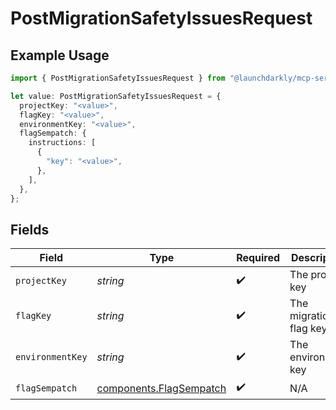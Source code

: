 # PostMigrationSafetyIssuesRequest

## Example Usage

```typescript
import { PostMigrationSafetyIssuesRequest } from "@launchdarkly/mcp-server/models/operations";

let value: PostMigrationSafetyIssuesRequest = {
  projectKey: "<value>",
  flagKey: "<value>",
  environmentKey: "<value>",
  flagSempatch: {
    instructions: [
      {
        "key": "<value>",
      },
    ],
  },
};
```

## Fields

| Field                                                              | Type                                                               | Required                                                           | Description                                                        |
| ------------------------------------------------------------------ | ------------------------------------------------------------------ | ------------------------------------------------------------------ | ------------------------------------------------------------------ |
| `projectKey`                                                       | *string*                                                           | :heavy_check_mark:                                                 | The project key                                                    |
| `flagKey`                                                          | *string*                                                           | :heavy_check_mark:                                                 | The migration flag key                                             |
| `environmentKey`                                                   | *string*                                                           | :heavy_check_mark:                                                 | The environment key                                                |
| `flagSempatch`                                                     | [components.FlagSempatch](../../models/components/flagsempatch.md) | :heavy_check_mark:                                                 | N/A                                                                |